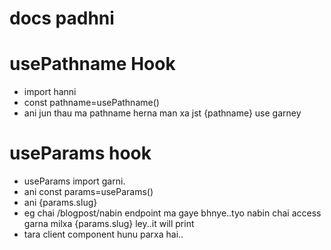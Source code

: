 # docs padhni
# usePathname Hook
- import hanni
- const pathname=usePathname()
- ani jun thau ma pathname herna man xa jst {pathname} use garney

# useParams hook
- useParams import garni.
- ani const params=useParams()
- ani {params.slug}
- eg chai /blogpost/nabin endpoint ma gaye bhnye..tyo nabin chai access garna milxa {params.slug} ley..it will print
- tara client component hunu parxa hai..
